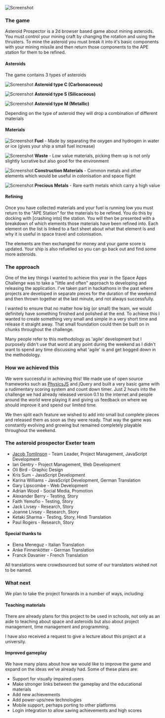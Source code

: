 ![Screenshot](http://killfall.github.io/asteroid-prospector/webimages/screen061.png)

### **The game**
Asteroid Prospector is a 2d browser based game about mining asteroids. You must control your mining craft by changing the rotation and using the thrusters. To mine the asteroid you must break it into it's basic components with your mining missile and then return those components to the APE station for them to be refined. 

#### **Asteroids**
The game contains 3 types of asteroids

![Screenshot](http://killfall.github.io/asteroid-prospector/images/asteroidC1.png)
**Asteroid type C (Carbonaceous)**

![Screenshot](http://killfall.github.io/asteroid-prospector/images/asteroidS1.png)
**Asteroid type S (Silicaceous)**

![Screenshot](http://killfall.github.io/asteroid-prospector/images/asteroidM1.png)
**Asteroid type M (Metallic)**

Depending on the type of asteroid they will drop a combination of different materials

#### **Materials**

![Screenshot](http://killfall.github.io/asteroid-prospector/images/pickupF.png)
**Fuel** - Made by separating the oxygen and hydrogen in water or ice (gives your ship a small fuel increase)

![Screenshot](http://killfall.github.io/asteroid-prospector/images/pickupW.png)
**Waste** - Low value materials, picking them up is not only slightly lucrative but also good for the environment

![Screenshot](http://killfall.github.io/asteroid-prospector/images/pickupC.png)
**Construction Materials** - Common metals and other elements which would be useful in colonisation and space flight

![Screenshot](http://killfall.github.io/asteroid-prospector/images/pickupP.png)
**Precious Metals** - Rare earth metals which carry a high value

#### **Refining**
Once you have collected materials and your fuel is running low you must return to the "APE Station" for the materials to be refined. You do this by docking with [crashing into] the station. You will then be presented with a breakdown of which elements those materials have been refined into. Each element on the list is linked to a fact sheet about what that element is and why it is useful in space travel and colonisation.

The elements are then exchanged for money and your game score is updated. Your ship is also refuelled so you can go back out and find some more asteroids.

### **The approach**
One of the key things I wanted to achieve this year in the Space Apps Challenge was to take a "little and often" approach to developing and releasing the application. I've taken part in hackathons in the past where projects are developed in separate pieces for the duration of the weekend and then thrown together at the last minute, and not always successfully.

I wanted to ensure that no matter how big (or small) the team, we would definitely have something finished and polished at the end. To achieve this I wanted to create something very small and simple in a very short time and release it straight away. That small foundation could then be built on in chunks throughout the challenge.

Many people refer to this methodology as 'agile' development but I purposely didn't use that word at any point during the weekend as I didn't want to spend any time discussing what 'agile' is and get bogged down in the methodology.

### **How we achieved this**
We were successful in achieving this! We made use of open source frameworks such as [PhysicsJS](http://wellcaffeinated.net/PhysicsJS/) and jQuery and built a very basic game with a rudimentary scoring system and count down timer. Just 2 hours into the challenge we had already released version 0.1 to the internet and people around the world were playing it and giving us feedback on where we should improve it and spend our limited time.

We then split each feature we wished to add into small but complete pieces and released them as soon as they were ready. That way the game was constantly evolving and growing but remained completely playable throughout the weekend.

### **The asteroid prospector Exeter team**
 * [Jacob Tomlinson](http://www.jacobtomlinson.co.uk/) - Team Leader, Project Management, JavaScript Development
 * Ian Gentry - Project Management, Web Development
 * Oli Bird - Graphic Design
 * Kris Sum - JavaScript Development
 * Karina Williams - JavaScript Development, German Translation
 * Gary Lipscombe - Web Development
 * Adrian Wood - Social Media, Promotion
 * Alexander Berry - Testing, Story
 * Faith Yemofio - Testing, Story
 * Jack Livsey - Research, Story
 * Joanne Livsey - Research, Story
 * Ketaki Sharma - Testing, Story, Hindi Translation
 * Paul Rogers - Research, Story
 
#### **Special thanks to**
 * Elena  Meneguz - Italian Translation		
 * Anke Finnenkötter - German Translation
 * Franck Davanier - French Translation
 
All translations were crowdsourced but some of our translators wished not to be named.
 
### **What next**
We plan to take the project forwards in a number of ways, including:

#### **Teaching materials**
There are already plans for this project to be used in schools, not only as an aide to teaching about space and asteroids but also about project management, time management and programming.

I have also received a request to give a lecture about this project at a university.

#### **Improved gameplay**
We have many plans about how we would like to improve the game and expand on the ideas we've already had. Some of these plans are:

 * Support for visually impaired users
 * Make stronger links between the gameplay and the educational materials
 * Add new achievements
 * Add power-ups/new technologies
 * Mobile support, perhaps porting to other platforms
 * Login integration to allow saving achievements and high scores